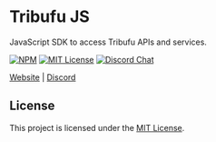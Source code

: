 # Tribufu JS

JavaScript SDK to access Tribufu APIs and services.

[![NPM][npm-badge]][npm-url]
[![MIT License][mit-badge]][mit-url]
[![Discord Chat][discord-badge]][discord-url]

[npm-badge]: https://img.shields.io/npm/v/tribufu.svg
[npm-url]: https://www.npmjs.com/package/tribufu
[mit-badge]: https://img.shields.io/badge/license-MIT-blue.svg
[mit-url]: https://github.com/Tribufu/TribufuJs/blob/main/LICENSE.txt
[discord-badge]: https://img.shields.io/discord/276504514616623104.svg?logo=discord&style=flat-square
[discord-url]: https://www.tribufu.com/discord

[Website](https://www.tribufu.com) |
[Discord](https://www.tribufu.com/discord)

## License

This project is licensed under the [MIT License].

[MIT License]: https://github.com/Tribufu/TribufuJs/blob/main/LICENSE.txt
